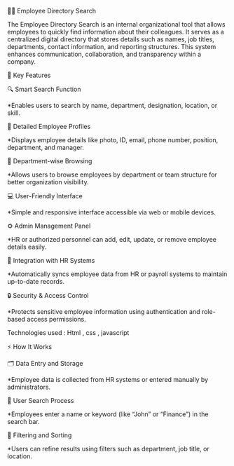 🧑‍💼 Employee Directory Search

The Employee Directory Search is an internal organizational tool that allows employees to quickly find information about their colleagues. It serves as a centralized digital directory that stores details such as names, job titles, departments, contact information, and reporting structures. This system enhances communication, collaboration, and transparency within a company.

🌟 Key Features

🔍 Smart Search Function

*Enables users to search by name, department, designation, location, or skill.

👥 Detailed Employee Profiles

*Displays employee details like photo, ID, email, phone number, position, department, and manager.

🏢 Department-wise Browsing

*Allows users to browse employees by department or team structure for better organization visibility.

💻 User-Friendly Interface

*Simple and responsive interface accessible via web or mobile devices.

⚙️ Admin Management Panel

*HR or authorized personnel can add, edit, update, or remove employee details easily.

🔗 Integration with HR Systems

*Automatically syncs employee data from HR or payroll systems to maintain up-to-date records.

🔒 Security & Access Control

*Protects sensitive employee information using authentication and role-based access permissions.


 Technologies used : Html , css , javascript
 

⚡ How It Works

🗂️ Data Entry and Storage

*Employee data is collected from HR systems or entered manually by administrators.

🔎 User Search Process

*Employees enter a name or keyword (like “John” or “Finance”) in the search bar.

🧭 Filtering and Sorting

*Users can refine results using filters such as department, job title, or location.


